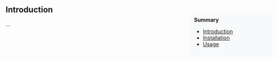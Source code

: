 <div style="position: fixed; right: 20px; top: 100px; width: 200px; background: #f8f9fa; padding: 10px; border-radius: 8px;">
  <strong>Summary</strong>
  <ul>
    <li><a href="#introduction">Introduction</a></li>
    <li><a href="#installation">Installation</a></li>
    <li><a href="#usage">Usage</a></li>
  </ul>
</div>

## Introduction
...